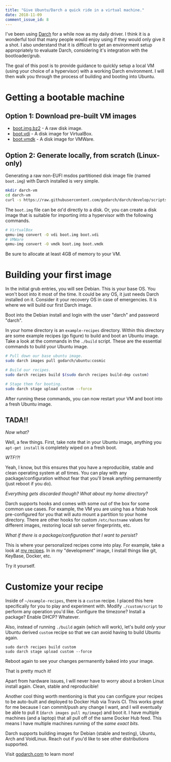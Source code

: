```yaml
---
title: "Give Ubuntu/Darch a quick ride in a virtual machine."
date: 2018-11-09
comment_issue_id: 8
---
```


 I've been using [Darch](https://godarch.com) for a while now as my daily driver. I think it is a wonderful tool that many people would enjoy using if they would only give it a shot. I also understand that it is difficult to get an environment setup appropriately to evaluate Darch, considering it's integration with the bootloader/grub.

The goal of this post is to provide guidance to quickly setup a local VM (using your choice of a hypervisor) with a working Darch environment. I will then walk you through the process of building and booting into Ubuntu.

# Getting a bootable machine

## Option 1: Download pre-built VM images

* [boot.img.bz2](https://github.com/godarch/darch/releases/download/v0.26.4/boot.img.bz2) - A raw disk image.
* [boot.vdi](https://github.com/godarch/darch/releases/download/v0.26.4/boot.vdi) - A disk image for VirtualBox.
* [boot.vmdk](https://github.com/godarch/darch/releases/download/v0.26.4/boot.vmdk) - A disk image for VMWare.

## Option 2: Generate locally, from scratch (Linux-only)

Generating a raw non-EUFI msdos partitioned disk image file (named ```boot.img```) with Darch installed is very simple.

```bash
mkdir darch-vm
cd darch-vm
curl -s https://raw.githubusercontent.com/godarch/darch/develop/scripts/gen-bootable-image.sh | sudo bash /dev/stdin
```

The ```boot.img``` file can be ```dd```'d directly to a disk. Or, you can create a disk image that is suitable for importing into a hypervisor with the following commands.

```bash
# VirtualBox
qemu-img convert -O vdi boot.img boot.vdi
# VMWare
qemu-img convert -O vmdk boot.img boot.vmdk
```
<div class="alert alert-warning">
  Be sure to allocate at least 4GB of memory to your VM.
</div>

# Building your first image

In the initial grub entries, you will see Debian. This is your base OS. You won't boot into it most of the time. It could be any OS, it just needs Darch installed on it. Consider it your recovery OS in case of emergencies. It is where we will build our first Darch image.

Boot into the Debian install and login with the user "darch" and password "darch".

In your home directory is an ```example-recipes``` directory. Within this directory are some example recipes (go figure) to build and boot an Ubuntu image. Take a look at the commands in the ```./build``` script. These are the essential commands to build your Ubuntu image.

```bash
# Pull down our base ubuntu image.
sudo darch images pull godarch/ubuntu:cosmic

# Build our recipes.
sudo darch recipes build $(sudo darch recipes build-dep custom)

# Stage them for booting.
sudo darch stage upload custom --force
```

After running these commands, you can now restart your VM and boot into a fresh Ubuntu image.

## TADA!!

*Now what?*

Well, a few things. First, take note that in your Ubuntu image, anything you ```apt-get install``` is completely wiped on a fresh boot.

*WTF!?!*

Yeah, I know, but this ensures that you have a reproducible, stable and clean operating system at *all* times. You can play with any package/configuration without fear that you'll break anything permanently (just reboot if you do).

*Everything gets discarded though? What about my home directory?*

Darch supports hooks and comes with some out of the box for some common use cases. For example, the VM you are using has a fstab hook pre-configured for you that will auto mount a partition to your home directory. There are other hooks for custom ```/etc/hostname``` values for different images, restoring local ssh server fingerprints, etc.

*What if there is a package/configuration that I want to persist?*

This is where your personalized recipes come into play. For example, take a look at [my recipes](https://github.com/pauldotknopf/darch-recipes). In in my "development" image, I install things like git, KeyBase, Docker, etc.

Try it yourself.

# Customize your recipe

Inside of ```~/example-recipes```, there is a ```custom``` recipe. I placed this here specifically for you to play and experiment with. Modify ```./custom/script``` to perform any operation you'd like. Configure the timezone? Install a package? Enable DHCP? Whatever.

Also, instead of running ```./build``` again (which will work), let's build *only* your Ubuntu derived ```custom``` recipe so that we can avoid having to build Ubuntu again.

```
sudo darch recipes build custom
sudo darch stage upload custom --force
```

Reboot again to see your changes permanently baked into your image.

That is pretty much it!

Apart from hardware issues, I will never have to worry about a broken Linux install again. Clean, stable and reproducible!

Another cool thing worth mentioning is that you can configure your recipes to be auto-built and deployed to Docker Hub via Travis CI. This works great for me because I can commit/push any change I want, and I will eventually be able to pull it (```darch images pull my/image```) and boot it. I have multiple machines (and a laptop) that all pull off of the same Docker Hub feed. This means I have multiple machines running of the *same exact bits*.

Darch supports building images for Debian (stable and testing), Ubuntu, Arch and VoidLinux. Reach out if you'd like to see other distributions supported.

Visit [godarch.com](https://godarch.com/) to learn more!
